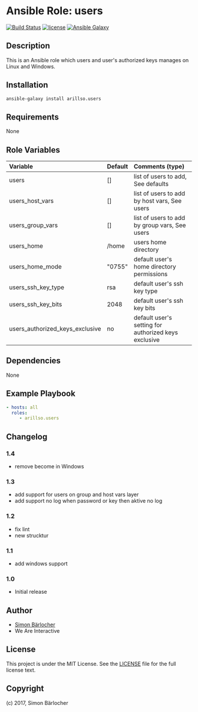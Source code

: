 # Ansible Role: users

[![Build Status](https://travis-ci.org/arillso/ansible.users.svg?branch=master)](https://travis-ci.org/arillso/ansible.users) [![license](https://img.shields.io/github/license/mashape/apistatus.svg)](https://sbaerlo.ch/er/licence) [![Ansible Galaxy](http://img.shields.io/badge/ansible--galaxy-users-blue.svg)](https://galaxy.ansible.com/arillso/users)

## Description

This is an Ansible role which users and user's authorized keys manages on Linux and Windows.

## Installation

```bash
ansible-galaxy install arillso.users
```

## Requirements

None

## Role Variables

| Variable             | Default     | Comments (type)                                   |
| :---                 | :---        | :---                                              |
| users | [] | list of users to add, See defaults |
| users_host_vars | [] | list of users to add by host vars, See users |
| users_group_vars | [] | list of users to add by group vars,  See users |
| users_home | /home |  users home directory |
| users_home_mode | "0755" | default user's home directory permissions |
| users_ssh_key_type | rsa | default user's ssh key type |
| users_ssh_key_bits | 2048 | default user's ssh key bits |
| users_authorized_keys_exclusive | no |  default user's setting for authorized keys exclusive |

## Dependencies

None

## Example Playbook

```yml
- hosts: all
  roles:
     - arillso.users
```

## Changelog

### 1.4

* remove become in Windows

### 1.3

* add support for users on group and host vars layer
* add support no log when password or key then aktive no log

### 1.2

* fix lint
* new strucktur

### 1.1

* add windows support

### 1.0

* Initial release

## Author

* [Simon Bärlocher](https://sbaerlocher.ch)
* We Are Interactive

## License

This project is under the MIT License. See the [LICENSE](https://sbaerlo.ch/licence) file for the full license text.

## Copyright

(c) 2017, Simon Bärlocher
